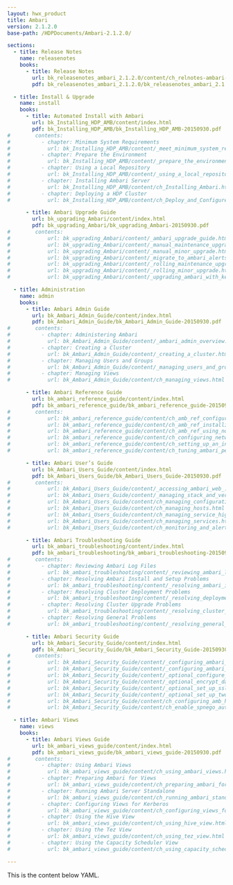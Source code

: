 ```yaml
---
layout: hwx_product
title: Ambari
version: 2.1.2.0
base-path: /HDPDocuments/Ambari-2.1.2.0/

sections:
  - title: Release Notes
    name: releasenotes
    books:
      - title: Release Notes
        url: bk_releasenotes_ambari_2.1.2.0/content/ch_relnotes-ambari-2.1.2.0.html
        pdf: bk_releasenotes_ambari_2.1.2.0/bk_releasenotes_ambari_2.1.2.0-20150930.pdf

  - title: Install & Upgrade
    name: install
    books:
      - title: Automated Install with Ambari
        url: bk_Installing_HDP_AMB/content/index.html
        pdf: bk_Installing_HDP_AMB/bk_Installing_HDP_AMB-20150930.pdf
#        contents:
#          - chapter: Minimum System Requirements
#            url: bk_Installing_HDP_AMB/content/_meet_minimum_system_requirements.html
#          - chapter: Prepare the Environment
#            url: bk_Installing_HDP_AMB/content/_prepare_the_environment.html
#          - chapter: Using a Local Repository
#            url: bk_Installing_HDP_AMB/content/_using_a_local_repository.html
#          - chapter: Installing Ambari Server
#            url: bk_Installing_HDP_AMB/content/ch_Installing_Ambari.html
#          - chapter: Deploying a HDP Cluster
#            url: bk_Installing_HDP_AMB/content/ch_Deploy_and_Configure_a_HDP_Cluster.html

      - title: Ambari Upgrade Guide
        url: bk_upgrading_Ambari/content/index.html
        pdf: bk_upgrading_Ambari/bk_upgrading_Ambari-20150930.pdf
#        contents:
#            url: bk_upgrading_Ambari/content/_ambari_upgrade_guide.html
#            url: bk_upgrading_Ambari/content/_manual_maintenance_upgrade.html
#            url: bk_upgrading_Ambari/content/_manual_minor_upgrade.html
#            url: bk_upgrading_Ambari/content/_migrate_to_ambari_alerts_and_metrics.html
#            url: bk_upgrading_Ambari/content/_rolling_maintenance_upgrade.html
#            url: bk_upgrading_Ambari/content/_rolling_minor_upgrade.html
#            url: bk_upgrading_Ambari/content/_upgrading_ambari_with_kerb_cluster.html

  - title: Administration
    name: admin
    books:
      - title: Ambari Admin Guide
        url: bk_Ambari_Admin_Guide/content/index.html
        pdf: bk_Ambari_Admin_Guide/bk_Ambari_Admin_Guide-20150930.pdf
#        contents:
#          - chapter: Administering Ambari
#            url: bk_Ambari_Admin_Guide/content/_ambari_admin_overview.html
#          - chapter: Creating a Cluster
#            url: bk_Ambari_Admin_Guide/content/_creating_a_cluster.html
#          - chapter: Managing Users and Groups
#            url: bk_Ambari_Admin_Guide/content/_managing_users_and_groups.html
#          - chapter: Managing Views
#            url: bk_Ambari_Admin_Guide/content/ch_managing_views.html

      - title: Ambari Reference Guide
        url: bk_ambari_reference_guide/content/index.html
        pdf: bk_ambari_reference_guide/bk_ambari_reference_guide-20150930.pdf
#        contents:
#            url: bk_ambari_reference_guide/content/ch_amb_ref_configuring_ambari_metrics.html
#            url: bk_ambari_reference_guide/content/ch_amb_ref_installing_ambari_agents_manually.html
#            url: bk_ambari_reference_guide/content/ch_amb_ref_using_non_default_databases.html
#            url: bk_ambari_reference_guide/content/ch_configuring_network_port_numbers.html
#            url: bk_ambari_reference_guide/content/ch_setting_up_an_internet_proxy_server_for_ambari.html
#            url: bk_ambari_reference_guide/content/ch_tuning_ambari_performance.html

      - title: Ambari User’s Guide
        url: bk_Ambari_Users_Guide/content/index.html
        pdf: bk_Ambari_Users_Guide/bk_Ambari_Users_Guide-20150930.pdf
#        contents:
#            url: bk_Ambari_Users_Guide/content/_accessing_ambari_web_.html
#            url: bk_Ambari_Users_Guide/content/_managing_stack_and_versions.html
#            url: bk_Ambari_Users_Guide/content/ch_managing_configurations.html
#            url: bk_Ambari_Users_Guide/content/ch_managing_hosts.html
#            url: bk_Ambari_Users_Guide/content/ch_managing_service_high_availability.html
#            url: bk_Ambari_Users_Guide/content/ch_managing_services.html
#            url: bk_Ambari_Users_Guide/content/ch_monitoring_and_alerts.html

      - title: Ambari Troubleshooting Guide
        url: bk_ambari_troubleshooting/content/index.html
        pdf: bk_ambari_troubleshooting/bk_ambari_troubleshooting-20150930.pdf
#        contents:
#          - chapter: Reviewing Ambari Log Files
#            url: bk_ambari_troubleshooting/content/_reviewing_ambari_log_files.html
#          - chapter: Resolving Ambari Install and Setup Problems
#            url: bk_ambari_troubleshooting/content/_resolving_ambari_install_and_setup_problems.html
#          - chapter: Resolving Cluster Deployment Problems
#            url: bk_ambari_troubleshooting/content/_resolving_deployment_problems.html
#          - chapter: Resolving Cluster Upgrade Problems
#            url: bk_ambari_troubleshooting/content/_resolving_cluster_upgrade_problems.html
#          - chapter: Resolving General Problems
#            url: bk_ambari_troubleshooting/content/_resolving_general_problems.html

      - title: Ambari Security Guide
        url: bk_Ambari_Security_Guide/content/index.html
        pdf: bk_Ambari_Security_Guide/bk_Ambari_Security_Guide-20150930.pdf
#        contents:
#            url: bk_Ambari_Security_Guide/content/_configuring_ambari_for_ldap_or_active_directory_authentication.html
#            url: bk_Ambari_Security_Guide/content/_configuring_ambari_for_non-root.html
#            url: bk_Ambari_Security_Guide/content/_optional_configure_ciphers_and_protocols_for_ambari_server.html
#            url: bk_Ambari_Security_Guide/content/_optional_encrypt_database_and_ldap_passwords.html
#            url: bk_Ambari_Security_Guide/content/_optional_set_up_ssl_for_ambari.html
#            url: bk_Ambari_Security_Guide/content/_optional_set_up_two-way_ssl_between_ambari_server_and_ambari_agents.html
#            url: bk_Ambari_Security_Guide/content/ch_configuring_amb_hdp_for_kerberos.html
#            url: bk_Ambari_Security_Guide/content/ch_enable_spnego_auth_for_hadoop.html

  - title: Ambari Views
    name: views
    books:
      - title: Ambari Views Guide
        url: bk_ambari_views_guide/content/index.html
        pdf: bk_ambari_views_guide/bk_ambari_views_guide-20150930.pdf
#        contents:
#          - chapter: Using Ambari Views
#            url: bk_ambari_views_guide/content/ch_using_ambari_views.html
#          - chapter: Preparing Ambari for Views
#            url: bk_ambari_views_guide/content/ch_preparing_ambari_for_views.html
#          - chapter: Running Ambari Server Standalone
#            url: bk_ambari_views_guide/content/ch_running_ambari_standalone.html
#          - chapter: Configuring Views for Kerberos
#            url: bk_ambari_views_guide/content/ch_configuring_views_for_kerberos.html
#          - chapter: Using the Hive View
#            url: bk_ambari_views_guide/content/ch_using_hive_view.html
#          - chapter: Using the Tez View
#            url: bk_ambari_views_guide/content/ch_using_tez_view.html
#          - chapter: Using the Capacity Scheduler View
#            url: bk_ambari_views_guide/content/ch_using_capacity_scheduler_view.html

---
```


This is the content below YAML.
